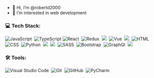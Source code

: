 - 👋 Hi, I’m @robertd2000
- 👀 I’m interested in web development 


<!---
robertd2000/robertd2000 is a ✨ special ✨ repository because its `README.md` (this file) appears on your GitHub profile.
You can click the Preview link to take a look at your changes.
--->


### 💻 Tech Stack:

![JavaScript](https://img.shields.io/badge/-JavaScript-333333?style=flat&logo=javascript)&nbsp;
![TypeScript](https://img.shields.io/badge/-TypeScript-333333?style=flat&logo=TypeScript&logoColor=007ACC)
![React](https://img.shields.io/badge/-React-333333?style=flat&logo=react)&nbsp;
![Redux](https://img.shields.io/badge/-Redux-333333?style=flat&logo=redux)&nbsp;
![](https://img.shields.io/badge/next.js-333333?style=flat&logo=nextdotjs&logoColor=white)&nbsp;
![Vue](https://img.shields.io/badge/-Vue-333333?style=flat&logo=vuedotjs)&nbsp;
![](https://img.shields.io/badge/nuxt.js-333333?style=flat&logo=nuxtdotjs&logoColor=white)&nbsp;
![HTML](https://img.shields.io/badge/-HTML-333333?style=flat&logo=HTML5&logoColor=E34F26)&nbsp;
![CSS](https://img.shields.io/badge/-CSS-333333?style=flat&logo=CSS3&logoColor=1572B6)&nbsp;
![Python](https://img.shields.io/badge/-Python-333333?style=flat&logo=python)&nbsp;
![](https://img.shields.io/badge/Django-333333?style=flat&logo=django&logoColor=green)&nbsp;
![](https://img.shields.io/badge/fastapi-333333?style=flat&logo=FASTAPI&logoColor=white)&nbsp;
![SASS](https://img.shields.io/badge/-SASS-333333?style=flat&logo=SASS)&nbsp;
![Bootstrap](https://img.shields.io/badge/-Bootstrap-333333?style=flat&logo=bootstrap&logoColor=563D7C)&nbsp;
![GraphQl](https://img.shields.io/badge/-GraphQl-333333?style=flat&logo=GraphQl)&nbsp;
![](https://img.shields.io/badge/firebase-333333?style=flat&logo=firebase&logoColor=black)&nbsp;

### 🛠 Tools:

![Visual Studio Code](https://img.shields.io/badge/-Visual%20Studio%20Code-333333?style=flat&logo=visual-studio-code&logoColor=007ACC)&nbsp;
![Git](https://img.shields.io/badge/-Git-333333?style=flat&logo=git)&nbsp;
![GitHub](https://img.shields.io/badge/-GitHub-333333?style=flat&logo=github)&nbsp;
![PyCharm](https://img.shields.io/badge/-PyCharm-333333?style=flat&logo=pycharm)&nbsp;

<!---[![Top Langs](https://github-readme-stats.vercel.app/api/top-langs/?username=robertd2000)](https://github.com/anuraghazra/github-readme-stats)--->
